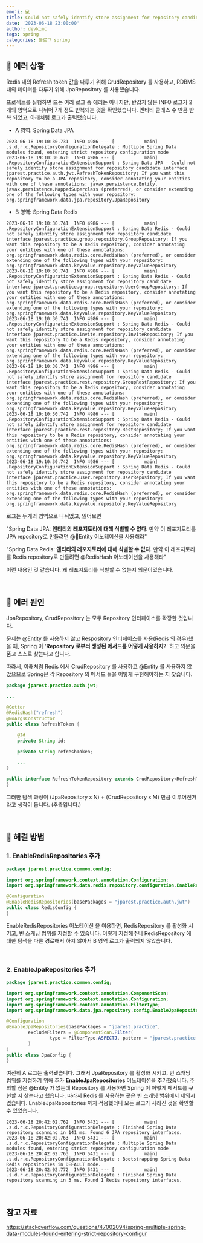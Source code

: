 ```yaml
---
emoji: 💻
title: Could not safely identify store assignment for repository candidate interface
date: '2023-06-18 23:00:00'
author: devkimc
tags: spring
categories: 블로그 spring
---
```


## 🚫 에러 상황

Redis 내의 Refresh token 값을 다루기 위해 CrudRepository 를 사용하고, RDBMS 내의 데이터를 다루기 위해 JpaRepository 를 사용했습니다.

프로젝트를 실행하면 뜨는 여러 로그 중 에러는 아니지만, 반갑지 않은 INFO 로그가 2개의 영역으로 나뉘어 7개 정도 반복되는 것을 확인했습니다. 엔티티 클래스 수 만큼 반복 되었고, 아래처럼 로그가 출력됐습니다.

- A 영역: Spring Data JPA

```
2023-06-18 19:10:30.731  INFO 4986 --- [           main] .s.d.r.c.RepositoryConfigurationDelegate : Multiple Spring Data modules found, entering strict repository configuration mode
2023-06-18 19:10:30.670  INFO 4986 --- [           main] .RepositoryConfigurationExtensionSupport : Spring Data JPA - Could not safely identify store assignment for repository candidate interface jparest.practice.auth.jwt.RefreshTokenRepository; If you want this repository to be a JPA repository, consider annotating your entities with one of these annotations: javax.persistence.Entity, javax.persistence.MappedSuperclass (preferred), or consider extending one of the following types with your repository: org.springframework.data.jpa.repository.JpaRepository
```

- B 영역: Spring Data Redis

```
2023-06-18 19:10:30.741  INFO 4986 --- [           main] .RepositoryConfigurationExtensionSupport : Spring Data Redis - Could not safely identify store assignment for repository candidate interface jparest.practice.group.repository.GroupRepository; If you want this repository to be a Redis repository, consider annotating your entities with one of these annotations: org.springframework.data.redis.core.RedisHash (preferred), or consider extending one of the following types with your repository: org.springframework.data.keyvalue.repository.KeyValueRepository
2023-06-18 19:10:30.741  INFO 4986 --- [           main] .RepositoryConfigurationExtensionSupport : Spring Data Redis - Could not safely identify store assignment for repository candidate interface jparest.practice.group.repository.UserGroupRepository; If you want this repository to be a Redis repository, consider annotating your entities with one of these annotations: org.springframework.data.redis.core.RedisHash (preferred), or consider extending one of the following types with your repository: org.springframework.data.keyvalue.repository.KeyValueRepository
2023-06-18 19:10:30.741  INFO 4986 --- [           main] .RepositoryConfigurationExtensionSupport : Spring Data Redis - Could not safely identify store assignment for repository candidate interface jparest.practice.invite.repository.InviteRepository; If you want this repository to be a Redis repository, consider annotating your entities with one of these annotations: org.springframework.data.redis.core.RedisHash (preferred), or consider extending one of the following types with your repository: org.springframework.data.keyvalue.repository.KeyValueRepository
2023-06-18 19:10:30.741  INFO 4986 --- [           main] .RepositoryConfigurationExtensionSupport : Spring Data Redis - Could not safely identify store assignment for repository candidate interface jparest.practice.rest.repository.GroupRestRepository; If you want this repository to be a Redis repository, consider annotating your entities with one of these annotations: org.springframework.data.redis.core.RedisHash (preferred), or consider extending one of the following types with your repository: org.springframework.data.keyvalue.repository.KeyValueRepository
2023-06-18 19:10:30.742  INFO 4986 --- [           main] .RepositoryConfigurationExtensionSupport : Spring Data Redis - Could not safely identify store assignment for repository candidate interface jparest.practice.rest.repository.RestRepository; If you want this repository to be a Redis repository, consider annotating your entities with one of these annotations: org.springframework.data.redis.core.RedisHash (preferred), or consider extending one of the following types with your repository: org.springframework.data.keyvalue.repository.KeyValueRepository
2023-06-18 19:10:30.742  INFO 4986 --- [           main] .RepositoryConfigurationExtensionSupport : Spring Data Redis - Could not safely identify store assignment for repository candidate interface jparest.practice.user.repository.UserRepository; If you want this repository to be a Redis repository, consider annotating your entities with one of these annotations: org.springframework.data.redis.core.RedisHash (preferred), or consider extending one of the following types with your repository: org.springframework.data.keyvalue.repository.KeyValueRepository
```

로그는 두개의 영역으로 나뉘었고, 읽어보면

"Spring Data JPA: **엔티티의 레포지토리에 대해 식별할 수 없다**. 만약 이 레포지토리를 JPA repository로 만들려면 @Entity 어노테이션을 사용해라"

"Spring Data Redis: **엔티티의 레포지토리에 대해 식별할 수 없다**. 만약 이 레포지토리를 Redis repository로 만들려면 @RedisHash 어노테이션을 사용해라"

이런 내용인 것 같습니다. 왜 레포지토리를 식별할 수 없는지 의문이었습니다.

<br />

## 📜 에러 원인

JpaRepository, CrudRepository 는 모두 Repository 인터페이스를 확장한 것입니다.

문제는 @Entity 를 사용하지 않고 Respository 인터페이스를 사용(Redis 의 경우)했을 때, Spring 이
'**Repository 로부터 생성된 메서드를 어떻게 사용하지?**' 하고 의문을 품고 스스로 찾는다고 합니다.

따라서, 아래처럼 Redis 에서 CrudRepository 를 사용하고 @Entity 를 사용하지 않았으므로
Spring은 각 Repository 의 메서드 들을 어떻게 구현해야하는 지 찾습니다.

```java
package jparest.practice.auth.jwt;

...

@Getter
@RedisHash("refresh")
@NoArgsConstructor
public class RefreshToken {

    @Id
    private String id;

    private String refreshToken;

    ...
}
```

```java
public interface RefreshTokenRepository extends CrudRepository<RefreshToken, String> {
}

```

그러한 탐색 과정이 (JpaRepository x N) + (CrudRepository x M) 만큼 이루어진거라고 생각이 듭니다. (추측입니다.)

<br />

## 🔑 해결 방법

### 1. EnableRedisRepositories 추가

```java
package jparest.practice.common.config;

import org.springframework.context.annotation.Configuration;
import org.springframework.data.redis.repository.configuration.EnableRedisRepositories;

@Configuration
@EnableRedisRepositories(basePackages = "jparest.practice.auth.jwt")
public class RedisConfig {
}

```

EnableRedisRepositories 어노테이션 을 이용하면,
RedisRepository 를 활성화 시키고, 빈 스캐닝 범위를 지정할 수 있습니다.
이렇게 지정해주니 RedisRepository 에 대한 탐색을 다른 경로해서 하지 않아서 B 영역 로그가 출력되지 않았습니다.

<br />

### 2. EnableJpaRepositories 추가

```java
package jparest.practice.common.config;

import org.springframework.context.annotation.ComponentScan;
import org.springframework.context.annotation.Configuration;
import org.springframework.context.annotation.FilterType;
import org.springframework.data.jpa.repository.config.EnableJpaRepositories;

@Configuration
@EnableJpaRepositories(basePackages = "jparest.practice",
        excludeFilters = @ComponentScan.Filter(
                type = FilterType.ASPECTJ, pattern = "jparest.practice.auth.jwt.*"
        )
)
public class JpaConfig {
}
```

여전히 A 로그는 출력됐습니다.
그래서 JpaRepository 를 활성화 시키고, 빈 스캐닝 범위를 지정하기 위해 추가 **EnableJpaRepositories** 어노테이션을 추가했습니다.
주의할 점은 @Entity 가 없는데 Repository 를 사용하면 Spring 이 어떻게 메서드를 구현할 지 찾는다고 했습니다.
따라서 Redis 를 사용하는 곳은 빈 스캐닝 범위에서 제외시켰습니다.
EnableJpaRepositories 까지 적용했더니 모든 로그가 사라진 것을 확인할 수 있었습니다.

```
2023-06-18 20:42:02.762  INFO 5431 --- [           main] .s.d.r.c.RepositoryConfigurationDelegate : Finished Spring Data repository scanning in 141 ms. Found 6 JPA repository interfaces.
2023-06-18 20:42:02.763  INFO 5431 --- [           main] .s.d.r.c.RepositoryConfigurationDelegate : Multiple Spring Data modules found, entering strict repository configuration mode
2023-06-18 20:42:02.763  INFO 5431 --- [           main] .s.d.r.c.RepositoryConfigurationDelegate : Bootstrapping Spring Data Redis repositories in DEFAULT mode.
2023-06-18 20:42:02.772  INFO 5431 --- [           main] .s.d.r.c.RepositoryConfigurationDelegate : Finished Spring Data repository scanning in 3 ms. Found 1 Redis repository interfaces.
```

<br />

## 참고 자료

https://stackoverflow.com/questions/47002094/spring-multiple-spring-data-modules-found-entering-strict-repository-configur

```toc

```
